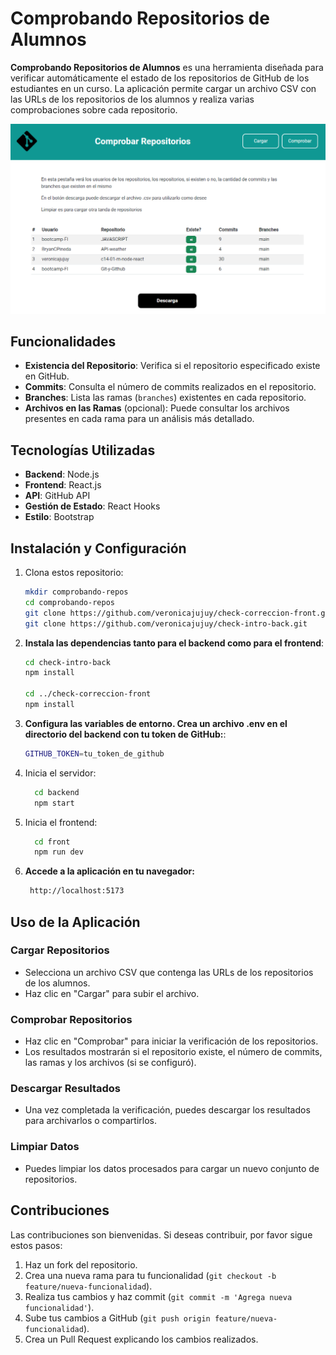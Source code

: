 # Comprobando Repositorios de Alumnos

**Comprobando Repositorios de Alumnos** es una herramienta diseñada para verificar automáticamente el estado de los repositorios de GitHub de los estudiantes en un curso. La aplicación permite cargar un archivo CSV con las URLs de los repositorios de los alumnos y realiza varias comprobaciones sobre cada repositorio.

![](./repositorios.png)

## Funcionalidades

- **Existencia del Repositorio**: Verifica si el repositorio especificado existe en GitHub.
- **Commits**: Consulta el número de commits realizados en el repositorio.
- **Branches**: Lista las ramas (`branches`) existentes en cada repositorio.
- **Archivos en las Ramas** (opcional): Puede consultar los archivos presentes en cada rama para un análisis más detallado.

## Tecnologías Utilizadas

- **Backend**: Node.js
- **Frontend**: React.js
- **API**: GitHub API
- **Gestión de Estado**: React Hooks
- **Estilo**: Bootstrap

## Instalación y Configuración

1. Clona estos repositorio:
   ```bash
   mkdir comprobando-repos
   cd comprobando-repos
   git clone https://github.com/veronicajujuy/check-correccion-front.git
   git clone https://github.com/veronicajujuy/check-intro-back.git
   
2. **Instala las dependencias tanto para el backend como para el frontend**:

   ```bash
   cd check-intro-back
   npm install

   cd ../check-correccion-front
   npm install
   
3. **Configura las variables de entorno. Crea un archivo .env en el directorio del backend con tu token de GitHub:**:
    ```bash
    GITHUB_TOKEN=tu_token_de_github
4. Inicia el servidor:
   ```bash
     cd backend
     npm start
4. Inicia el frontend:
   ```bash
     cd front
     npm run dev
6. **Accede a la aplicación en tu navegador:**
    ```bash
     http://localhost:5173
## Uso de la Aplicación

### Cargar Repositorios

- Selecciona un archivo CSV que contenga las URLs de los repositorios de los alumnos.
- Haz clic en "Cargar" para subir el archivo.

### Comprobar Repositorios

- Haz clic en "Comprobar" para iniciar la verificación de los repositorios.
- Los resultados mostrarán si el repositorio existe, el número de commits, las ramas y los archivos (si se configuró).

### Descargar Resultados

- Una vez completada la verificación, puedes descargar los resultados para archivarlos o compartirlos.

### Limpiar Datos

- Puedes limpiar los datos procesados para cargar un nuevo conjunto de repositorios.

## Contribuciones

Las contribuciones son bienvenidas. Si deseas contribuir, por favor sigue estos pasos:

1. Haz un fork del repositorio.
2. Crea una nueva rama para tu funcionalidad (`git checkout -b feature/nueva-funcionalidad`).
3. Realiza tus cambios y haz commit (`git commit -m 'Agrega nueva funcionalidad'`).
4. Sube tus cambios a GitHub (`git push origin feature/nueva-funcionalidad`).
5. Crea un Pull Request explicando los cambios realizados.
